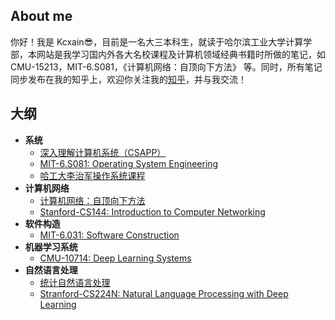 ## About me

你好！我是 Kcxain😎，目前是一名大三本科生，就读于哈尔滨工业大学计算学部，本网站是我学习国内外各大名校课程及计算机领域经典书籍时所做的笔记，如 CMU-15213，MIT-6.S081，《计算机网络：自顶向下方法》 等。同时，所有笔记同步发布在我的知乎上，欢迎你关注我的[知乎](https://www.zhihu.com/people/deconx)，并与我交流！

## 大纲

- **系统**
    - [深入理解计算机系统（CSAPP）](/CSAPP/)
    - [MIT-6.S081: Operating System Engineering](/Operating-System/MIT-6.S081/)
    - [哈工大李治军操作系统课程](/Operating-System/HIT-OSLab/)
- **计算机网络**
    - [计算机网络：自顶向下方法](/Computer-Network/A-Top-Down-Approach/)
    - [Stanford-CS144: Introduction to Computer Networking](/Computer-Network/Stanford-CS144/)
- **软件构造**
    - [MIT-6.031: Software Construction](/Software-Construction/)
- **机器学习系统**
    - [CMU-10714: Deep Learning Systems](/Deep-Learning-Systems/)
- **自然语言处理**
    - [统计自然语言处理](/NLP-with-Statistical-Methods/)
    - [Stranford-CS224N: Natural Language Processing with Deep Learning](/NLP-with-Deep-Learning/)

